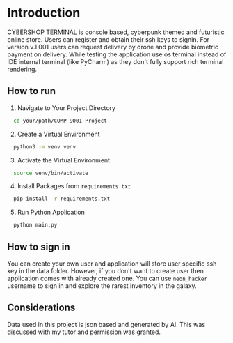 # Introduction

CYBERSHOP TERMINAL is console based, cyberpunk themed and futuristic online store. Users can register and obtain their 
ssh keys to signin. For version v.1.001 users can request delivery by drone and provide biometric payment on delivery.
While testing the application use os terminal instead of IDE internal terminal (like PyCharm) as they don't fully 
support rich terminal rendering.

## How to run

1. Navigate to Your Project Directory
```bash
  cd your/path/COMP-9001-Project
```

2. Create a Virtual Environment
```bash
  python3 -m venv venv
```

3. Activate the Virtual Environment
```bash
  source venv/bin/activate
```

4. Install Packages from `requirements.txt`
```bash
  pip install -r requirements.txt
```

5. Run Python Application
```bash
  python main.py
```

## How to sign in

You can create your own user and application will store user specific ssh key in the data folder. However, if you don't want to create user then application comes with already created one.
You can use `neon_hacker` username to sign in and explore the rarest inventory in the galaxy.

## Considerations

Data used in this project is json based and generated by AI. This was discussed with my tutor and permission was 
granted. 